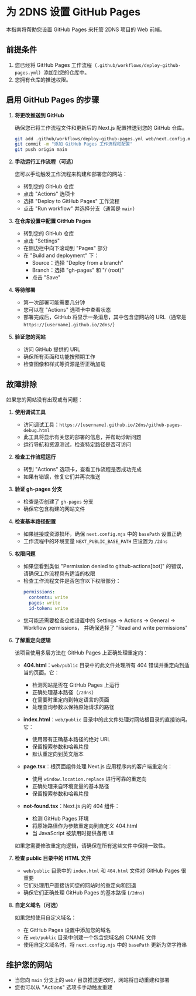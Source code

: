 # 为 2DNS 设置 GitHub Pages

本指南将帮助您设置 GitHub Pages 来托管 2DNS 项目的 Web 前端。

## 前提条件

1. 您已经将 GitHub Pages 工作流程（`.github/workflows/deploy-github-pages.yml`）添加到您的仓库中。
2. 您拥有仓库的推送权限。

## 启用 GitHub Pages 的步骤

1. **将更改推送到 GitHub**
   
   确保您已将工作流程文件和更新后的 Next.js 配置推送到您的 GitHub 仓库。

   ```bash
   git add .github/workflows/deploy-github-pages.yml web/next.config.mjs GITHUB_PAGES_SETUP.md GITHUB_PAGES_SETUP.zh.md
   git commit -m "添加 GitHub Pages 工作流程和配置"
   git push origin main
   ```

2. **手动运行工作流程（可选）**
   
   您可以手动触发工作流程来构建和部署您的网站：
   
   - 转到您的 GitHub 仓库
   - 点击 "Actions" 选项卡
   - 选择 "Deploy to GitHub Pages" 工作流程
   - 点击 "Run workflow" 并选择分支（通常是 `main`）

3. **在仓库设置中配置 GitHub Pages**
   
   - 转到您的 GitHub 仓库
   - 点击 "Settings"
   - 在侧边栏中向下滚动到 "Pages" 部分
   - 在 "Build and deployment" 下：
     - Source：选择 "Deploy from a branch"
     - Branch：选择 "gh-pages" 和 "/ (root)"
     - 点击 "Save"

4. **等待部署**
   
   - 第一次部署可能需要几分钟
   - 您可以在 "Actions" 选项卡中查看状态
   - 部署完成后，GitHub 将显示一条消息，其中包含您网站的 URL（通常是 `https://[username].github.io/2dns/`）

5. **验证您的网站**
   
   - 访问 GitHub 提供的 URL
   - 确保所有页面和功能按预期工作
   - 检查图像和样式等资源是否正确加载

## 故障排除

如果您的网站没有出现或有问题：

1. **使用调试工具**
   
   - 访问调试工具：`https://[username].github.io/2dns/github-pages-debug.html`
   - 此工具将显示有关您的部署的信息，并帮助诊断问题
   - 运行导航和资源测试，检查特定路径是否可访问

2. **检查工作流程运行**
   
   - 转到 "Actions" 选项卡，查看工作流程是否成功完成
   - 如果有错误，修复它们并再次推送

3. **验证 gh-pages 分支**
   
   - 检查是否创建了 `gh-pages` 分支
   - 确保它包含构建的网站文件

4. **检查基本路径配置**
   
   - 如果链接或资源损坏，确保 `next.config.mjs` 中的 `basePath` 设置正确
   - 工作流程中的环境变量 `NEXT_PUBLIC_BASE_PATH` 应设置为 `/2dns`

5. **权限问题**
   
   - 如果您看到类似 "Permission denied to github-actions[bot]" 的错误，请确保工作流程具有适当的权限
   - 检查工作流程文件是否包含以下权限部分：
     ```yaml
     permissions:
       contents: write
       pages: write
       id-token: write
     ```
   - 您可能还需要检查仓库设置中的 Settings → Actions → General → Workflow permissions，
     并确保选择了 "Read and write permissions"

6. **了解重定向逻辑**

   该项目使用多层方法在 GitHub Pages 上正确处理重定向：
   
   - **404.html**：`web/public` 目录中的此文件处理所有 404 错误并重定向到适当的页面。它：
     - 检测网站是否在 GitHub Pages 上运行
     - 正确处理基本路径（`/2dns`）
     - 在需要时重定向到特定语言的页面
     - 处理查询参数以保持原始请求的路径
   
   - **index.html**：`web/public` 目录中的此文件处理对网站根目录的直接访问。它：
     - 使用带有正确基本路径的绝对 URL
     - 保留搜索参数和哈希片段
     - 默认重定向到英文版本
   
   - **page.tsx**：根页面组件处理 Next.js 应用程序内的客户端重定向：
     - 使用 `window.location.replace` 进行可靠的重定向
     - 正确处理来自环境变量的基本路径
     - 保留搜索参数和哈希片段
   
   - **not-found.tsx**：Next.js 内的 404 组件：
     - 检测 GitHub Pages 环境
     - 将原始路径作为参数重定向到自定义 404.html
     - 当 JavaScript 被禁用时提供备用 UI

   如果您需要修改重定向逻辑，请确保在所有这些文件中保持一致性。

7. **检查 public 目录中的 HTML 文件**
   
   - `web/public` 目录中的 `index.html` 和 `404.html` 文件对 GitHub Pages 很重要
   - 它们处理用户直接访问您的网站时的重定向和回退
   - 确保它们正确处理 GitHub Pages 的基本路径 (`/2dns`)

8. **自定义域名（可选）**
   
   如果您想使用自定义域名：
   
   - 在 GitHub Pages 设置中添加您的域名
   - 在 `web/public` 目录中创建一个包含您域名的 CNAME 文件
   - 使用自定义域名时，将 `next.config.mjs` 中的 `basePath` 更新为空字符串

## 维护您的网站

- 当您向 `main` 分支上的 `web/` 目录推送更改时，网站将自动重建和部署
- 您也可以从 "Actions" 选项卡手动触发重建
